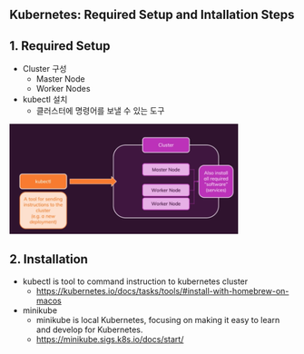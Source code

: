 ## Kubernetes: Required Setup and Intallation Steps

## 1. Required Setup

* Cluster 구성
    * Master Node
    * Worker Nodes
* kubectl 설치
    * 클러스터에 명령어를 보낼 수 있는 도구

<img src="../images/kubernetes-required-setup-1.png" width="80%" />

## 2. Installation

* kubectl is tool to command instruction to kubernetes cluster
    * <https://kubernetes.io/docs/tasks/tools/#install-with-homebrew-on-macos>
* minikube
    * minikube is local Kubernetes, focusing on making it easy to learn and develop for Kubernetes.
    * <https://minikube.sigs.k8s.io/docs/start/>